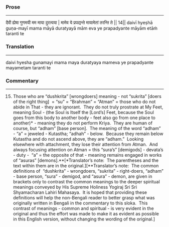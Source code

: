 ### Prose 
 --- 
दैवी ह्येषा गुणमयी मम माया दुरत्यया |
मामेव ये प्रपद्यन्ते मायामेतां तरन्ति ते || 14||
daivī hyeṣhā guṇa-mayī mama māyā duratyayā
mām eva ye prapadyante māyām etāṁ taranti te

### Translation 
 --- 
daivi hyesha gunamayi mama maya duratyaya mameva ye prapadyante mayametam taranti te

### Commentary 
 --- 
15) Those who are “dushkrita” [wrongdoers] meaning - not “sukrita” [doers of the right thing]  = “su” = “Brahman” = “Atman” = those who do not abide in That - they are ignorant.  They do not truly prostrate at My Feet, meaning Soul - (the Soul is Itself the [Lord’s] Feet, because the Soul goes from this body to another body - feet also go from one place to another)* - meaning they do not perform Kriya.  They are human of course, but “adham” [base person].  The meaning of the word “adham” - “a” = jeweled - Kutastha; “adhah” - below.  Because they remain below Kutastha and do not ascend above, they are “adham.”  Looking elsewhere with attachment, they lose their attention from Atman.  And always focusing attention on Atman = this “sura’s” [demigods] - devata’s - duty -  “a” = the opposite of that - meaning remains engaged in works of “asuras” [demons].**[*Translator’s note:  The parentheses and the text within them are in the original.][**Translator’s note:  The common definitions of  “dushkrita” - wrongdoers, “sukrita” - right-doers, “adham” - base person, “sura” - demigod, and “asura” - demon, are given in brackets only to contrast the common meanings to the deeper spiritual meanings conveyed by His Supreme Holiness Yogiraj Sri Sri Shyamacharan Lahiri Mahasaya.  It is hoped that providing these definitions will help the non-Bengali reader to better grasp what was originally written in Bengali in the commentary to this sloka.  This contrast of meanings - common and spiritual - is very evident in the original and thus the effort was made to make it as evident as possible in this English version, without changing the wording of the original.]